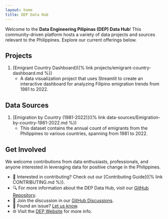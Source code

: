 ```yaml
---
layout: home
title: DEP Data Hub
---
```


Welcome to the **Data Engineering Pilipinas (DEP) Data Hub**! This community-driven platform hosts a variety of data projects and sources relevant to the Philippines. Explore our current offerings below.

## Projects
1. [Emigrant Country Dashboard]({% link projects/emigrant-country-dashboard.md %})
   - A data visualization project that uses Streamlit to create an interactive dashboard for analyzing Filipino emigration trends from 1981 to 2022.

## Data Sources
1. [Emigration by Country (1981-2022)]({% link data-sources/Emigration-by-country-1981-2022.md %})
   - This dataset contains the annual count of emigrants from the Philippines to various countries, spanning from 1981 to 2022.

## Get Involved
We welcome contributions from data enthusiasts, professionals, and anyone interested in leveraging data for positive change in the Philippines.

- 🌟 Interested in contributing? Check out our [Contributing Guide]({% link CONTRIBUTING.md %}).
- 🔍 For more information about the DEP Data Hub, visit our [GitHub Repository](https://github.com/chrisformoso-ca/datahub).
- 💬 Join the discussion in our [GitHub Discussions](https://github.com/chrisformoso-ca/datahub/discussions).
- 🐛 Found an issue? [Let us know](https://github.com/chrisformoso-ca/datahub/issues).
- 🌐 Visit the [DEP Website](https://dataengineering.ph) for more info.
